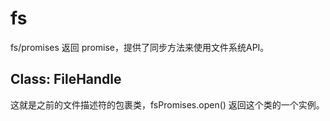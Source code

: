 # fs

fs/promises 返回 promise，提供了同步方法来使用文件系统API。

## Class: FileHandle

这就是之前的文件描述符的包裹类，fsPromises.open() 返回这个类的一个实例。


